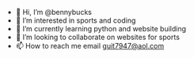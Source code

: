 - 👋 Hi, I’m @bennybucks
- 👀 I’m interested in sports and coding 
- 🌱 I’m currently learning python and website building
- 💞️ I’m looking to collaborate on websites for sports 
- 📫 How to reach me email guit7947@aol.com

<!---
bennybucks/bennybucks is a ✨ special ✨ repository because its `README.md` (this file) appears on your GitHub profile.
You can click the Preview link to take a look at your changes.
--->
